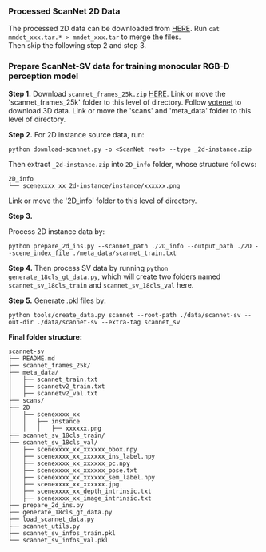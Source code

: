 ### Processed ScanNet 2D Data
The processed 2D data can be downloaded from [HERE](https://cloud.tsinghua.edu.cn/library/5127338d-074c-4e1e-b4e5-a8c9f18e94bf/Online3D/). Run `cat mmdet_xxx.tar.* > mmdet_xxx.tar` to merge the files.  
Then skip the following step 2 and step 3. 


### Prepare ScanNet-SV data for training monocular RGB-D perception model 

**Step 1.** Download `scannet_frames_25k.zip` [HERE](https://github.com/ScanNet/ScanNet). Link or move the 'scannet_frames_25k' folder to this level of directory.
Follow [votenet](https://github.com/facebookresearch/votenet/tree/main/scannet) to download 3D data. 
Link or move the 'scans' and 'meta_data' folder to this level of directory.

**Step 2.** 
For 2D instance source data, run:
```
python download-scannet.py -o <ScanNet root> --type _2d-instance.zip
``` 

Then extract `_2d-instance.zip` into `2D_info` folder, whose structure follows: 

```
2D_info
└── scenexxxx_xx_2d-instance/instance/xxxxxx.png
```

Link or move the '2D_info' folder to this level of directory. 

**Step 3.** 

Process 2D instance data by:
```
python prepare_2d_ins.py --scannet_path ./2D_info --output_path ./2D --scene_index_file ./meta_data/scannet_train.txt
```

**Step 4.**
Then process SV data by running `python generate_18cls_gt_data.py`, which will create two folders named `scannet_sv_18cls_train` and `scannet_sv_18cls_val` here.


**Step 5.** Generate .pkl files by:
```
python tools/create_data.py scannet --root-path ./data/scannet-sv --out-dir ./data/scannet-sv --extra-tag scannet_sv
```

**Final folder structure:**

```
scannet-sv
├── README.md
├── scannet_frames_25k/
├── meta_data/
│   ├── scannet_train.txt
│   ├── scannetv2_train.txt
│   ├── scannetv2_val.txt
├── scans/
├── 2D
│   ├── scenexxxx_xx
│   │   ├── instance
│   │   │   ├── xxxxxx.png
├── scannet_sv_18cls_train/
├── scannet_sv_18cls_val/
│   ├── scenexxxx_xx_xxxxxx_bbox.npy
│   ├── scenexxxx_xx_xxxxxx_ins_label.npy
│   ├── scenexxxx_xx_xxxxxx_pc.npy
│   ├── scenexxxx_xx_xxxxxx_pose.txt
│   ├── scenexxxx_xx_xxxxxx_sem_label.npy
│   ├── scenexxxx_xx_xxxxxx.jpg
│   ├── scenexxxx_xx_depth_intrinsic.txt
│   ├── scenexxxx_xx_image_intrinsic.txt
├── prepare_2d_ins.py
├── generate_18cls_gt_data.py
├── load_scannet_data.py
├── scannet_utils.py
├── scannet_sv_infos_train.pkl
└── scannet_sv_infos_val.pkl

```

